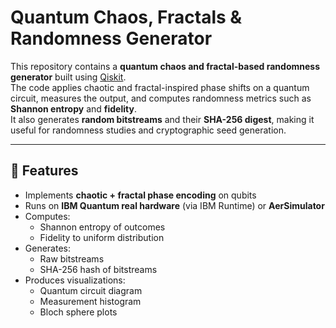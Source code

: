 # Quantum Chaos, Fractals & Randomness Generator

This repository contains a **quantum chaos and fractal-based randomness generator** built using [Qiskit](https://qiskit.org/).  
The code applies chaotic and fractal-inspired phase shifts on a quantum circuit, measures the output, and computes randomness metrics such as **Shannon entropy** and **fidelity**.  
It also generates **random bitstreams** and their **SHA-256 digest**, making it useful for randomness studies and cryptographic seed generation.  

---

## 🚀 Features
- Implements **chaotic + fractal phase encoding** on qubits  
- Runs on **IBM Quantum real hardware** (via IBM Runtime) or **AerSimulator**  
- Computes:
  - Shannon entropy of outcomes  
  - Fidelity to uniform distribution  
- Generates:
  - Raw bitstreams  
  - SHA-256 hash of bitstreams  
- Produces visualizations:
  - Quantum circuit diagram  
  - Measurement histogram  
  - Bloch sphere plots  

